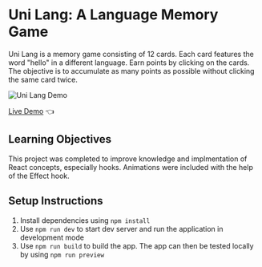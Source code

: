 # Uni Lang: A Language Memory Game
Uni Lang is a memory game consisting of 12 cards. Each card features the word "hello" in a different language. Earn points by clicking on the cards. The objective is to accumulate as many points as possible without clicking the same card twice.

![Uni Lang Demo](/public/images/demo.gif)

[Live Demo](https://kristenmazza-memory-game.netlify.app/) :point_left:

## Learning Objectives
This project was completed to improve knowledge and implmentation of React concepts, especially hooks. Animations were included with the help of the Effect hook.


## Setup Instructions
1. Install dependencies using `npm install`
2. Use `npm run dev` to start dev server and run the application in development mode
3. Use `npm run build` to build the app. The app can then be tested locally by using `npm run preview`